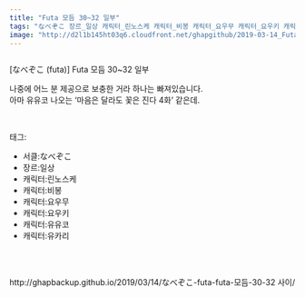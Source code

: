 ```yaml
---
title: "Futa 모듬 30~32 일부"
tags: "なべぞこ 장르_일상 캐릭터_린노스케 캐릭터_비봉 캐릭터_요우무 캐릭터_요우키 캐릭터_유유코 캐릭터_유카리 futa 동방／웹코믹"
image: "http://d2l1b145ht03q6.cloudfront.net/ghapgithub/2019-03-14_Futa 모듬 30~32 일부/001.jpg"
---
```

<div class="article">
<div class="article-entry" itemprop="articleBody">
<p><img alt="" src="{{ site.imgserver1 }}/ghapgithub/2019-03-14_Futa 모듬 30~32 일부/001.jpg"/><br/><img alt="" src="{{ site.imgserver1 }}/ghapgithub/2019-03-14_Futa 모듬 30~32 일부/002.jpg"/><br/><img alt="" src="{{ site.imgserver1 }}/ghapgithub/2019-03-14_Futa 모듬 30~32 일부/003.jpg"/><br/><img alt="" src="{{ site.imgserver1 }}/ghapgithub/2019-03-14_Futa 모듬 30~32 일부/004.jpg"/><br/><img alt="" src="{{ site.imgserver1 }}/ghapgithub/2019-03-14_Futa 모듬 30~32 일부/005.jpg"/><br/><img alt="" src="{{ site.imgserver1 }}/ghapgithub/2019-03-14_Futa 모듬 30~32 일부/006.jpg"/><br/><img alt="" src="{{ site.imgserver1 }}/ghapgithub/2019-03-14_Futa 모듬 30~32 일부/007.jpg"/><br/><img alt="" src="{{ site.imgserver1 }}/ghapgithub/2019-03-14_Futa 모듬 30~32 일부/008.jpg"/><br/><img alt="" src="{{ site.imgserver1 }}/ghapgithub/2019-03-14_Futa 모듬 30~32 일부/009.jpg"/><br/><img alt="" src="{{ site.imgserver1 }}/ghapgithub/2019-03-14_Futa 모듬 30~32 일부/010.jpg"/><br/><img alt="" src="{{ site.imgserver1 }}/ghapgithub/2019-03-14_Futa 모듬 30~32 일부/011.jpg"/><br/><img alt="" src="{{ site.imgserver1 }}/ghapgithub/2019-03-14_Futa 모듬 30~32 일부/012.jpg"/><br/><img alt="" src="{{ site.imgserver1 }}/ghapgithub/2019-03-14_Futa 모듬 30~32 일부/013.jpg"/><br/><img alt="" src="{{ site.imgserver1 }}/ghapgithub/2019-03-14_Futa 모듬 30~32 일부/014.jpg"/><br/><img alt="" src="{{ site.imgserver1 }}/ghapgithub/2019-03-14_Futa 모듬 30~32 일부/015.jpg"/><br/><img alt="" src="{{ site.imgserver1 }}/ghapgithub/2019-03-14_Futa 모듬 30~32 일부/016.jpg"/><br/><img alt="" src="{{ site.imgserver1 }}/ghapgithub/2019-03-14_Futa 모듬 30~32 일부/017.jpg"/><br/><img alt="" src="{{ site.imgserver1 }}/ghapgithub/2019-03-14_Futa 모듬 30~32 일부/018.jpg"/><br/><img alt="" src="{{ site.imgserver1 }}/ghapgithub/2019-03-14_Futa 모듬 30~32 일부/019.jpg"/><br/><img alt="" src="{{ site.imgserver1 }}/ghapgithub/2019-03-14_Futa 모듬 30~32 일부/020.jpg"/><br/><img alt="" src="{{ site.imgserver1 }}/ghapgithub/2019-03-14_Futa 모듬 30~32 일부/021.jpg"/><br/><img alt="" src="{{ site.imgserver1 }}/ghapgithub/2019-03-14_Futa 모듬 30~32 일부/022.jpg"/><br/><img alt="" src="{{ site.imgserver1 }}/ghapgithub/2019-03-14_Futa 모듬 30~32 일부/023.jpg"/><br/><img alt="" src="{{ site.imgserver1 }}/ghapgithub/2019-03-14_Futa 모듬 30~32 일부/024.jpg"/><br/><img alt="" src="{{ site.imgserver1 }}/ghapgithub/2019-03-14_Futa 모듬 30~32 일부/025.jpg"/><br/><img alt="" src="{{ site.imgserver1 }}/ghapgithub/2019-03-14_Futa 모듬 30~32 일부/026.jpg"/><br/><img alt="" src="{{ site.imgserver1 }}/ghapgithub/2019-03-14_Futa 모듬 30~32 일부/027.jpg"/></p>
<p>[なべぞこ (futa)] Futa 모듬 30~32 일부</p>
<p>나중에 어느 분 제공으로 보충한 거라 하나는 빠져있습니다.<br/>아마 유유코 나오는 ‘마음은 달라도 꽃은 진다 4화’ 같은데.</p>
</div></div><br/>
<div class="tagTrail">
<p>태그: </p>
<ul>
<li>서클:なべぞこ</li>
<li>장르:일상</li>
<li>캐릭터:린노스케</li>
<li>캐릭터:비봉</li>
<li>캐릭터:요우무</li>
<li>캐릭터:요우키</li>
<li>캐릭터:유유코</li>
<li>캐릭터:유카리</li>
</ul>
</div><br/>

<br/>
<p id="refer">http://ghapbackup.github.io/2019/03/14/なべぞこ-futa-futa-모듬-30-32 사이/</p>
<br/>

